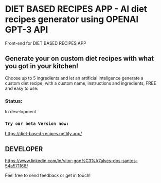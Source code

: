 # DIET BASED RECIPES APP - AI diet recipes generator using OPENAI GPT-3 API

Front-end for DIET BASED RECIPES APP

## Generate your on custom diet recipes with what you got in your kitchen!

Choose up to 5 ingredients and let an artificial inteligence generate a custom diet recipe, with a custom name, instructions and ingredients, FREE and easy to use.

### Status:

In development

### `Try our beta Version now:`

https://diet-based-recipes.netlify.app/

## DEVELOPER

https://www.linkedin.com/in/vitor-gon%C3%A7alves-dos-santos-54a571168/

Feel free to send feedback or get in touch!